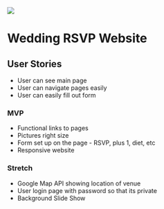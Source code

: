<img src='https://images.unsplash.com/photo-1521543269800-27e08780ced7?ixlib=rb-0.3.5&ixid=eyJhcHBfaWQiOjEyMDd9&s=266e962a2c83928cddafbad8ebe9d26c&auto=format&fit=crop&w=1950&q=80'>



# Wedding RSVP Website


## User Stories
* User can see main page
* User can navigate pages easily
* User can easily fill out form

### MVP
* Functional links to pages
* Pictures right size
* Form set up on the page - RSVP, plus 1, diet, etc
* Responsive website

### Stretch
* Google Map API showing location of venue
* User login page with password so that its private
* Background Slide Show

